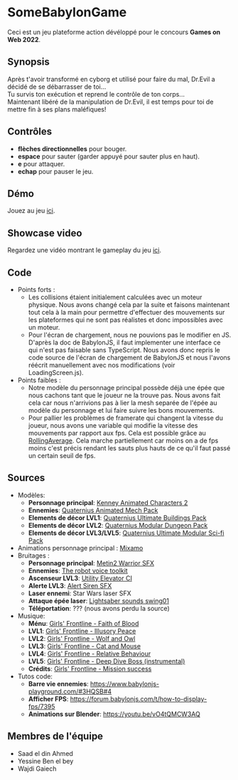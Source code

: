 # SomeBabylonGame
Ceci est un jeu plateforme action dévéloppé pour le concours **Games on Web 2022**.

## Synopsis
Après t'avoir transformé en cyborg et utilisé pour faire du mal, Dr.Evil a décidé de se débarrasser de toi...  
Tu survis ton exécution et reprend le contrôle de ton corps...  
Maintenant libéré de la manipulation de Dr.Evil, il est temps pour toi de mettre fin à ses plans maléfiques!

## Contrôles
* **flèches directionnelles** pour bouger.
* **espace** pour sauter (garder appuyé pour sauter plus en haut).
* **e** pour attaquer.
* **echap** pour pauser le jeu.

## Démo
Jouez au jeu [ici](https://saad-ahmed98.github.io/SomeBabylonGame/).

## Showcase video
Regardez une vidéo montrant le gameplay du jeu [ici](https://youtu.be/PsnpHTYTKYo).

## Code
* Points forts :
  * Les collisions étaient initialement calculées avec un moteur physique. Nous avons changé cela par la suite et faisons maintenant tout cela à la main pour permettre d'effectuer des mouvements sur les plateformes qui ne sont pas réalistes et donc impossibles avec un moteur.
  * Pour l'écran de chargement, nous ne pouvions pas le modifier en JS. D'après la doc de BabylonJS, il faut implementer une interface ce qui n'est pas faisable sans TypeScript. Nous avons donc repris le code source de l'écran de chargement de BabylonJS et nous l'avons réécrit manuellement avec nos modifications (voir LoadingScreen.js).
* Points faibles :
  * Notre modèle du personnage principal possède déjà une épée que nous cachons tant que le joueur ne la trouve pas. Nous avons fait cela car nous n'arrivions pas à lier la mesh separée de l'épée au modèle du personnage et lui faire suivre les bons mouvements.
  * Pour pallier les problèmes de framerate qui changent la vitesse du joueur, nous avons une variable qui modifie la vitesse des mouvements par rapport aux fps. Cela est possible grâce au [RollingAverage](https://doc.babylonjs.com/typedoc/classes/babylon.rollingaverage). Cela marche partiellement car moins on a de fps moins c'est précis rendant les sauts plus hauts de ce qu'il faut passé un certain seuil de fps.


## Sources
* Modèles:
  * **Personnage principal**: [Kenney Animated Characters 2](https://www.kenney.nl/assets/animated-characters-2)
  * **Ennemies**: [Quaternius Animated Mech Pack](https://quaternius.com/packs/animatedmech.html)
  * **Elements de décor LVL1**: [Quaternius Ultimate Buildings Pack](https://quaternius.com/packs/ultimatetexturedbuildings.html)
  * **Elements de décor LVL2**: [Quaternius Modular Dungeon Pack](https://quaternius.com/packs/medievaldungeon.html)
  * **Elements de décor LVL3/LVL5**: [Quaternius Ultimate Modular Sci-fi Pack](https://quaternius.com/packs/ultimatemodularscifi.html)
* Animations personnage principal : [Mixamo](https://www.mixamo.com)
* Bruitages : 
  * **Personnage principal**: [Metin2 Warrior SFX](https://www.youtube.com/watch?v=MiXP_QCqp3E)
  * **Ennemies**: [The robot voice toolkit](https://www.soundsnap.com/tags/the_robot_voice_toolkit)
  * **Ascenseur LVL3**: [Utility Elevator CI](https://www.videvo.net/sound-effect/utility-elevator-cl-pe1023207/260600/)
  * **Alerte LVL3**: [Alert Siren SFX](https://www.youtube.com/watch?v=aeRDVOUy7dY)
  * **Laser ennemi**: Star Wars laser SFX
  * **Attaque épée laser**: [Lightsaber sounds swing01](https://www.soundboard.com/sb/sound/931006)
  * **Téléportation**: ??? (nous avons perdu la source)
* Musique:
  * **Ménu**: [Girls' Frontline - Faith of Blood](https://youtu.be/inkmCk9ajFU)
  * **LVL1**: [Girls' Frontline - Illusory Peace](https://youtu.be/Pjf1bwdDoVs)
  * **LVL2**: [Girls' Frontline - Wolf and Owl](https://youtu.be/HWoG3aUOiY0)
  * **LVL3**: [Girls' Frontline - Cat and Mouse](https://youtu.be/Nu9hL9QZ9ik)
  * **LVL4**: [Girls' Frontline - Relative Behaviour](https://youtu.be/GUGG1s_CtSg)
  * **LVL5**: [Girls' Frontline - Deep Dive Boss (instrumental)](https://youtu.be/b7KHWeDV2zI)
  * **Crédits**: [Girls' Frontline - Mission success](https://www.youtube.com/watch?v=QFzZkS60a4U)
* Tutos code:
  * **Barre vie ennemies**: https://www.babylonjs-playground.com/#3HQSB#4
  * **Afficher FPS**: https://forum.babylonjs.com/t/how-to-display-fps/7395
  * **Animations sur Blender**: https://youtu.be/vO4tQMCW3AQ

## Membres de l'équipe
* Saad el din Ahmed
* Yessine Ben el bey
* Wajdi Gaiech
